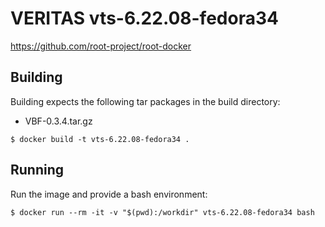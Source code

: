 # VERITAS vts-6.22.08-fedora34

https://github.com/root-project/root-docker

## Building

Building expects the following tar packages in the build directory:
- VBF-0.3.4.tar.gz

```
$ docker build -t vts-6.22.08-fedora34 .
```

## Running

Run the image and provide a bash environment:

```
$ docker run --rm -it -v "$(pwd):/workdir" vts-6.22.08-fedora34 bash
```

